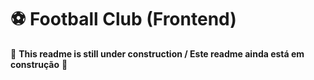 <!-- markdownlint-disable MD004 MD007 MD048 MD033 MD024-->
# :soccer: Football Club (Frontend)

:construction: **This readme is still under construction / Este readme ainda está em construção** :construction:
